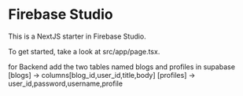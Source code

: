 # Firebase Studio

This is a NextJS starter in Firebase Studio.

To get started, take a look at src/app/page.tsx.


for Backend add the two tables named blogs and profiles in supabase
[blogs] -> columns[blog_id,user_id,title,body]
[profiles] -> user_id,password,username,profile
